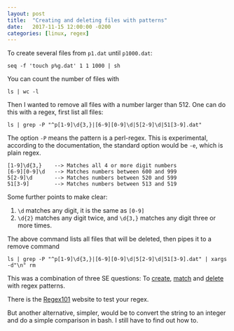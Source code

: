 ```yaml
---
layout: post
title:  "Creating and deleting files with patterns"
date:   2017-11-15 12:00:00 -0200
categories: [linux, regex]
---
```


To create several files from `p1.dat` until `p1000.dat`:

    seq -f 'touch p%g.dat' 1 1 1000 | sh

You can count the number of files with

    ls | wc -l

Then I wanted to remove all files with a number larger than 512.
One can do this with a regex, first list all files:

    ls | grep -P "^p[1-9]\d{3,}|[6-9][0-9]\d|5[2-9]\d|51[3-9].dat"

The option `-P` means the pattern is a perl-regex.
This is experimental, according to the documentation,
the standard option would be `-e`, which is plain regex.

```
[1-9]\d{3,}    --> Matches all 4 or more digit numbers
[6-9][0-9]\d   --> Matches numbers between 600 and 999
5[2-9]\d       --> Matches numbers between 520 and 599
51[3-9]        --> Matches numbers between 513 and 519
```

Some further points to make clear:
1. `\d` matches any digit, it is the same as `[0-9]`
1. `\d{2}` matches any digit twice, and `\d{3,}` matches any digit three or more times.

The above command lists all files that will be deleted,
then pipes it to a remove command

    ls | grep -P "^p[1-9]\d{3,}|[6-9][0-9]\d|5[2-9]\d|51[3-9].dat" | xargs -d"\n" rm

This was a combination of three SE questions: To [create][create],
[match][match] and [delete][delete] with regex patterns.

There is the [Regex101][regex] website to test your regex.

But another alternative, simpler, would be to convert the string to
an integer and do a simple comparison in bash.
I still have to find out how to.

[create]: https://stackoverflow.com/questions/15813527/how-to-create-file-11-txt-22-txt-99-txt-with-regex
[match]: https://stackoverflow.com/questions/29977086/regex-how-can-i-match-all-numbers-greater-than-954/29977124#29977124
[delete]: https://superuser.com/questions/392872/delete-files-with-regular-expression
[regex]: https://regex101.com/
